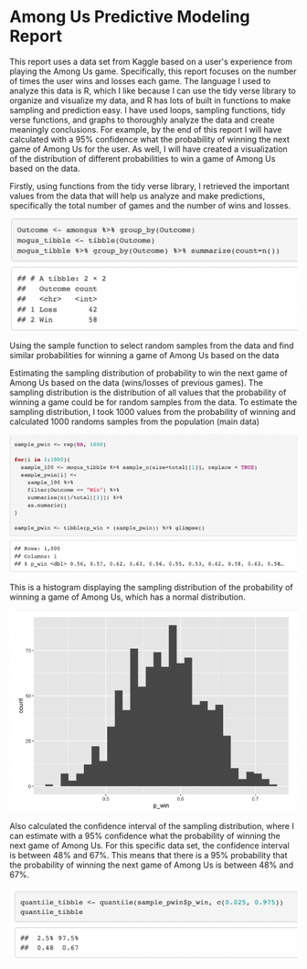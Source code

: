 <h1> Among Us Predictive Modeling Report</h1>

This report uses a data set from Kaggle based on a user's experience from playing the Among Us game. Specifically, this report focuses on the number of times the user wins and losses each game. The language I used to analyze this data is R, which I like because I can use the tidy verse library to organize and visualize my data, and R has lots of built in functions to make sampling and prediction easy. I have used loops, sampling functions, tidy verse functions, and graphs to thoroughly analyze the data and create meaningly conclusions. For example, by the end of this report I will have calculated with a 95% confidence what the probability of winning the next game of Among Us for the user. As well, I will have created a visualization of the distribution of different probabilities to win a game of Among Us based on the data. 



Firstly, using functions from the tidy verse library, I retrieved the important values from the data that will help us analyze and make predictions, specifically the total number of games and the number of wins and losses.

![table showing 42 games lost, 58 games won](./images/1.png)

Using the sample function to select random samples from the data and find similar probabilities for winning a game of Among Us based on the data

Estimating the sampling distribution of probability to win the next game of Among Us based on the data (wins/losses of previous games). The sampling distribution is the distribution of all values that the probability of winning a game could be for random samples from the data. To estimate the sampling distribution, I took 1000 values from the probability of winning and calculated 1000 randoms samples from the population (main data)

![Loop calculating sampling distribution](./images/2.png)

This is a histogram displaying the sampling distribution of the probability of winning a game of Among Us, which has a normal distribution. 

![Histogram](./images/3.png)

Also calculated the confidence interval of the sampling distribution, where I can estimate with a 95% confidence what the probability of winning the next game of Among Us. For this specific data set, the confidence interval is between 48% and 67%. This means that there is a 95% probability that the probability of winning the next game of Among Us is between 48% and 67%. 

![95% Confidence interval](./images/4.png)
